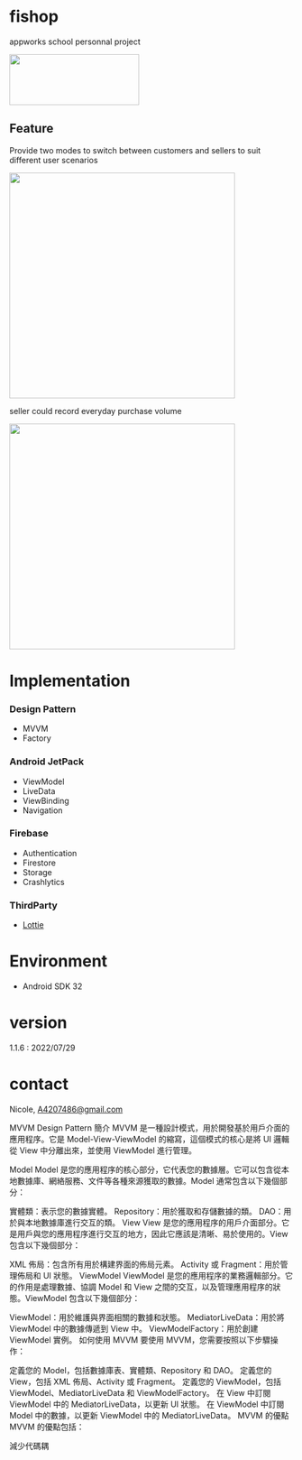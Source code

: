 # fishop
appworks school personnal project

<a href="https://play.google.com/store/apps/details?id=com.nicole.fishshop"><img src="https://camo.githubusercontent.com/9b43e9e7bdf73be90eaee8bf94cf61440638567e/68747470733a2f2f692e696d6775722e636f6d2f49353862574c642e706e67" width="230" height="90"></a>

## Feature
Provide two modes to switch between customers and sellers to suit different user scenarios

<img src="https://github.com/NicoleLoYuTzu/fishop_readme_gif/blob/main/untitled.gif" height=400>  

seller could record everyday purchase volume

<img src="https://github.com/NicoleLoYuTzu/fishop_readme_gif/blob/main/untitled1.gif" height=400>  


# Implementation
### Design Pattern
* MVVM
* Factory
### Android JetPack
* ViewModel
* LiveData
* ViewBinding
* Navigation
### Firebase
* Authentication
* Firestore
* Storage
* Crashlytics
### ThirdParty
*  [<a href="https://github.com/airbnb/lottie-android">Lottie</a>](https://github.com/airbnb/lottie-android)



# Environment
* Android SDK 32

# version
1.1.6 : 2022/07/29

# contact
Nicole,  A4207486@gmail.com

MVVM Design Pattern
簡介
MVVM 是一種設計模式，用於開發基於用戶介面的應用程序。它是 Model-View-ViewModel 的縮寫，這個模式的核心是將 UI 邏輯從 View 中分離出來，並使用 ViewModel 進行管理。

Model
Model 是您的應用程序的核心部分，它代表您的數據層。它可以包含從本地數據庫、網絡服務、文件等各種來源獲取的數據。Model 通常包含以下幾個部分：

實體類：表示您的數據實體。
Repository：用於獲取和存儲數據的類。
DAO：用於與本地數據庫進行交互的類。
View
View 是您的應用程序的用戶介面部分。它是用戶與您的應用程序進行交互的地方，因此它應該是清晰、易於使用的。View 包含以下幾個部分：

XML 佈局：包含所有用於構建界面的佈局元素。
Activity 或 Fragment：用於管理佈局和 UI 狀態。
ViewModel
ViewModel 是您的應用程序的業務邏輯部分。它的作用是處理數據、協調 Model 和 View 之間的交互，以及管理應用程序的狀態。ViewModel 包含以下幾個部分：

ViewModel：用於維護與界面相關的數據和狀態。
MediatorLiveData：用於將 ViewModel 中的數據傳遞到 View 中。
ViewModelFactory：用於創建 ViewModel 實例。
如何使用 MVVM
要使用 MVVM，您需要按照以下步驟操作：

定義您的 Model，包括數據庫表、實體類、Repository 和 DAO。
定義您的 View，包括 XML 佈局、Activity 或 Fragment。
定義您的 ViewModel，包括 ViewModel、MediatorLiveData 和 ViewModelFactory。
在 View 中訂閱 ViewModel 中的 MediatorLiveData，以更新 UI 狀態。
在 ViewModel 中訂閱 Model 中的數據，以更新 ViewModel 中的 MediatorLiveData。
MVVM 的優點
MVVM 的優點包括：

減少代碼耦
